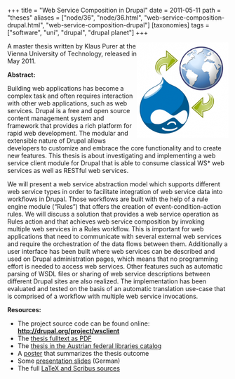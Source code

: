 +++
title = "Web Service Composition in Drupal"
date = 2011-05-11
path = "theses"
aliases = ["node/36", "node/36.html", "web-service-composition-drupal.html", "web-service-composition-drupal"]
[taxonomies]
tags = ["software", "uni", "drupal", "drupal planet"]
+++

<p><img alt="" src="/sites/default/files/wsclient_logo_300_0.thumbnail.png" style="width: 209px; height: 217px; float: right;" />A master thesis written by Klaus Purer at the Vienna University of Technology, released in May 2011.</p>
<p><strong>Abstract:</strong></p>
<p>Building web applications has become a complex task and often requires interaction with other web applications, such as web services. Drupal is a free and open source content management system and framework that provides a rich platform for rapid web development. The modular and extensible nature of Drupal allows developers to customize and embrace the core functionality and to create new features. This thesis is about investigating and implementing a web service client module for Drupal that is able to consume classical WS* web services as well as RESTful web services.</p>
<!-- more -->
<p>We will present a web service abstraction model which supports different web service types in order to facilitate integration of web service data into workflows in Drupal. Those workflows are built with the help of a rule engine module (&ldquo;Rules&rdquo;) that offers the creation of event-condition-action rules. We will discuss a solution that provides a web service operation as Rules action and that achieves web service composition by invoking multiple web services in a Rules workflow. This is important for web applications that need to communicate with several external web services and require the orchestration of the data flows between them. Additionally a user interface has been built where web services can be described and used on Drupal administration pages, which means that no programming effort is needed to access web services. Other features such as automatic parsing of WSDL files or sharing of web service descriptions between different Drupal sites are also realized. The implementation has been evaluated and tested on the basis of an automatic translation use-case that is comprised of a workflow with multiple web service invocations.</p>
<p><strong>Resources:</strong></p>
<ul>
	<li>
		The project source code can be found online: <strong><a href="http://drupal.org/project/wsclient">http://drupal.org/project/wsclient</a></strong></li>
	<li>
		The <a href="/sites/default/files/thesis-klausi.pdf">thesis fulltext as PDF</a></li>
	<li>
		The <a href="http://permalink.obvsg.at/AC07810351 ">thesis in the Austrian federal libraries catalog</a></li>
	<li>
		A <a href="/sites/default/files/poster-klausi_0.pdf">poster</a> that summarizes the thesis outcome</li>
	<li>
		Some <a href="/sites/default/files/presentation.pdf">presentation slides</a> (German)</li>
	<li>
		The full <a href="/sites/default/files/klausi_thesis.zip">LaTeX and Scribus sources</a></li>
</ul>

